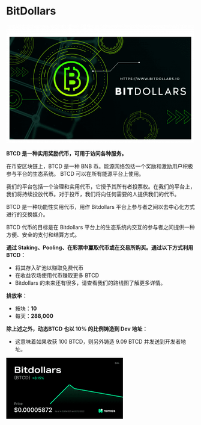 # BitDollars


![jkidsnm](jkidsnm.png)

<p><strong>BTCD 是一种实用奖励代币，可用于访问各种服务。</strong></p><p>在币安区块链上，BTCD 是一种 BNB 币。能源网络包括一个奖励和激励用户积极参与平台的生态系统。 BTCD 可以在所有能源平台上使用。</p><p>我们的平台包括一个治理和实用代币，它授予其所有者投票权。在我们的平台上，我们将持续投放代币。对于投币，我们将向任何需要的人提供我们的代币。</p><p>BTCD 是一种功能性实用代币，用作 Bitdollars 平台上参与者之间以去中心化方式进行的交换媒介。</p ><p>BTCD 代币的目标是在 Bitdollars 平台上的生态系统内交互的参与者之间提供一种方便、安全的支付和结算方式。</p><p><strong>通过 Staking、Pooling、在彩票中赢取代币或在交易所购买。通过以下方式利用 BTCD：</strong></p><ul> <li>将其存入矿池以赚取免费代币</li> <li>在收益农场使用代币赚取更多 BTCD</li> <li> Bitdollars 的未来还有很多，请查看我们的路线图了解更多详情。</li></ul><p><strong>排放率：</strong></p><ul> <li>按块：<strong>10</strong></li> <li>每天：<strong>288,000</strong></li></ul><p><strong>除上述之外，动态BTCD 也以 10% 的比例铸造到 Dev 地址：</strong></p><ul> <li>这意味着如果收获 100 BTCD，则另外铸造 9.09 BTCD 并发送到开发者地址。</li></ul>

![下载](下载.png)


